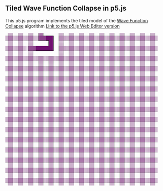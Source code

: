 Tiled Wave Function Collapse in p5.js
---

This p5.js program implements the tiled model of the [Wave Function Collapse](https://github.com/mxgmn/WaveFunctionCollapse) algorithm
[Link to the p5.js Web Editor version](https://editor.p5js.org/aloks/sketches/-UPjO-4ZM)

![Gif of p5.js program](twfc.gif)
